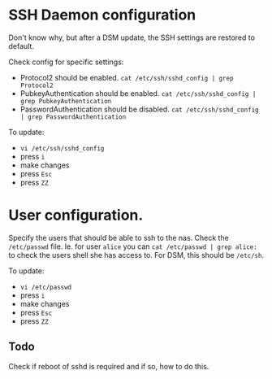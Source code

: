 # SSH Daemon configuration
Don't know why, but after a DSM update, the SSH settings are restored to default.

Check config for specific settings:
- Protocol2 should be enabled. `cat /etc/ssh/sshd_config | grep Protocol2`
- PubkeyAuthentication should be enabled. `cat /etc/ssh/sshd_config | grep PubkeyAuthentication`
- PasswordAuthentication should be disabled. `cat /etc/ssh/sshd_config | grep PasswordAuthentication `

To update:
- `vi /etc/ssh/sshd_config`
- press `i`
- make changes
- press `Esc`
- press `ZZ`


# User configuration.
Specify the users that should be able to ssh to the nas. Check the `/etc/passwd` file.
Ie. for user `alice` you can `cat /etc/passwd | grep alice:` to check the users shell she has access to. For DSM, this should be `/etc/sh`.

To update:
- `vi /etc/passwd`
- press `i`
- make changes
- press `Esc`
- press `ZZ`


## Todo
Check if reboot of sshd is required and if so, how to do this. 